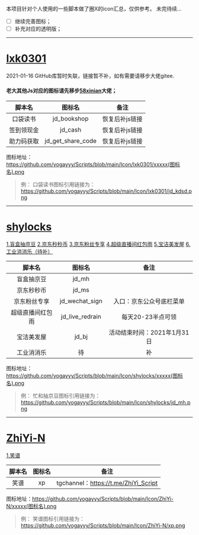 本项目针对个人使用的一些脚本做了圈X的icon汇总，仅供参考。
未完待续...
- [ ] 继续完善图标；
- [ ] 补充对应的透明版；

------------

# [lxk0301](www.google.com "lxk0301")
2021-01-16 GitHub库暂时失联，链接暂不补，如有需要请移步大佬gitee.
#### 老大其他Js对应的图标请先移步[58xinian](https://github.com/58xinian/icon "58xinian")大佬；

|脚本名|图标名|备注|
| :------------: | :------------: | :------------: |
|口袋读书|jd_bookshop|恢复后补js链接|
|签到领现金|jd_cash|恢复后补js链接|
|助力码获取|jd_get_share_code|恢复后补js链接|

图标地址：https://github.com/yogayyy/Scripts/blob/main/Icon/lxk0301/xxxxx(图标名).png
> 例：
口袋读书图标引用链接为：https://github.com/yogayyy/Scripts/blob/main/Icon/lxk0301/jd_kdsd.png

------------

# [shylocks](https://github.com/shylocks "shylocks")
[1.盲盒抽京豆](https://github.com/shylocks/Loon/blob/main/jd_mh.js "1.盲盒抽京豆")
[2.京东秒秒币](https://github.com/shylocks/Loon/blob/main/jd_ms.js "2.京东秒秒币")
[3.京东粉丝专享](https://github.com/shylocks/Loon/blob/main/jd_wechat_sign.js "3.京东粉丝专享")
[4.超级直播间红包雨](https://github.com/shylocks/Loon/blob/main/jd_live_redrain.js "4.超级直播间红包雨")
[5.宝洁美发屋](https://github.com/shylocks/Loon/blob/main/jd_bj.js "5.宝洁美发屋")
[6.工业消消乐（待补）](https://github.com/shylocks/Loon "4.工业消消乐（待补）")

|脚本名|图标名|备注|
| :------------: | :------------: | :------------: |
|盲盒抽京豆|jd_mh||
|京东秒秒币|jd_ms||
|京东粉丝专享|jd_wechat_sign|入口：京东公众号底栏菜单|
|超级直播间红包雨|jd_live_redrain|每天20-23半点可领|
|宝洁美发屋|jd_bj|活动结束时间：2021年1月31日|
|工业消消乐|待|补|

图标地址：https://github.com/yogayyy/Scripts/blob/main/Icon/shylocks/xxxxx(图标名).png
> 例：
忙和抽京豆图标引用链接为：https://github.com/yogayyy/Scripts/blob/main/Icon/shylocks/jd_mh.png

------------

# [ZhiYi-N](https://github.com/ZhiYi-N "ZhiYi-N")
[1.笑谱](https://github.com/ZhiYi-N/Private-Script/blob/master/Scripts/xp.js "1.笑谱")

|脚本名|图标名|备注|
| :------------: | :------------: | :------------: |
|笑谱|xp|tgchannel：https://t.me/ZhiYi_Script|

图标地址：https://github.com/yogayyy/Scripts/blob/main/Icon/ZhiYi-N/xxxxx(图标名).png
> 例：
笑谱图标引用链接为：https://github.com/yogayyy/Scripts/blob/main/Icon/ZhiYi-N/xp.png
